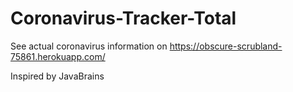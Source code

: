# Coronavirus-Tracker-Total

See actual coronavirus information on https://obscure-scrubland-75861.herokuapp.com/

Inspired by JavaBrains
